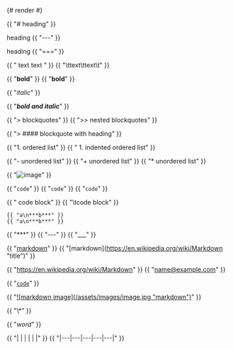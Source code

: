 {# render #}

{{ "# heading" }}

heading
{{ "---" }}

heading
{{ "===" }}

{{ " text text " }}
{{ "\ttext\ttext\t" }}

{{ "**bold**" }}
{{ "__bold__" }}

{{ "*italic*" }}

{{ "***bold and italic***" }}

{{ "> blockquotes" }}
{{ ">> nested blockquotes" }}

{{ "> #### blockquote with heading" }}

{{ "1. ordered list" }}
{{ "    1. indented ordered list" }}

{{ "- unordered list" }}
{{ "+ unordered list" }}
{{ "* unordered list" }}

{{ "![image](/assets/images/image.png)" }}

{{ "`code`" }}
{{ "``code``" }}
{{ "```code```" }}

{{ "    code block" }}
{{ "\tcode block" }}

    {{ "a\n***b***" }}
	{{ "a\n***b***" }}

{{ "***" }}
{{ "---" }}
{{ "___" }}

{{ "[markdown](https://en.wikipedia.org/wiki/Markdown)" }}
{{ "[markdown](https://en.wikipedia.org/wiki/Markdown \"title\")" }}

{{ "<https://en.wikipedia.org/wiki/Markdown>" }}
{{ "<name@example.com>" }}

{{ "[`code`](#code)" }}

{{ "[![markdown image](/assets/images/image.jpg \"markdown\")](https://en.wikipedia.org/wiki/Markdown)" }}

{{ "\\*" }}

{{ "<em>word</em>" }}

{{ "|   |   |   |   |   |" }}
{{ "|---|---|---|---|---|" }}
